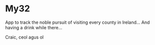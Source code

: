 # My32

App to track the noble pursuit of visiting every county in Ireland...
And having a drink while there...

Craic, ceol agus ol
